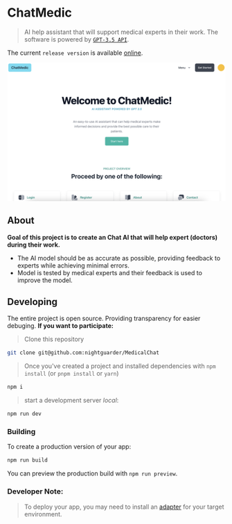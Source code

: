 # ChatMedic

> AI help assistant that will support medical experts in their work.
> The software is powered by [`GPT-3.5 API`](https://platform.openai.com/docs/models/gpt-3-5).

The current `release version` is available [online](https://chat-medic.vercel.app/).

![main page](src/lib/img/main_page.png)

## About

**Goal of this project is to create an Chat AI that will help expert (doctors) during their work.**

- The AI model should be as accurate as possible, providing feedback to experts while achieving minimal errors.
- Model is tested by medical experts and their feedback is used to improve the model.

## Developing

The entire project is open source. Providing transparency for easier debuging.
**If you want to participate:**

> Clone this repository

```bash
git clone git@github.com:nightguarder/MedicalChat
```

> Once you've created a project and installed dependencies with `npm install` (or `pnpm install` or `yarn`)

```bash
npm i
```

> start a development server _local_:

```bash
npm run dev
```

### Building

To create a production version of your app:

```bash
npm run build
```

You can preview the production build with `npm run preview`.

### Developer Note:

> To deploy your app, you may need to install an [adapter](https://kit.svelte.dev/docs/adapters) for your target environment.
